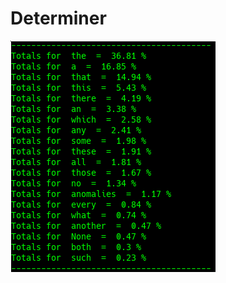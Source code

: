 # Determiner

![Google Congressional Hearing Determiners sorted by percent \(top 20\)](../../.gitbook/assets/2018-12-28-151726_328x370_scrot.png)

